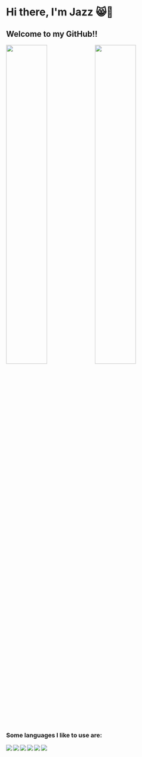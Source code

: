 # Hi there, I'm Jazz 😸👋
## Welcome to my GitHub!!

<div>
<img width="47%" src="https://github-readme-stats.vercel.app/api?username=JasminFarhi&show_icons=true&theme=radical"/>
<img width="47%" src="https://github-readme-stats.vercel.app/api/top-langs/?username=JasminFarhi&hide_progress=true"/>
</div>

### Some languages I like to use are:
<div>
<img align="left" src="https://img.shields.io/badge/figma-%23F24E1E.svg?style=for-the-badge&logo=figma&logoColor=white"/>
<img align="left" src="https://img.shields.io/badge/react-%2320232a.svg?style=for-the-badge&logo=react&logoColor=%2361DAFB"/>
<img align="left" src="https://img.shields.io/badge/react_native-%2320232a.svg?style=for-the-badge&logo=react&logoColor=%2361DAFB"/>
<img align="left" src="https://img.shields.io/badge/typescript-%23007ACC.svg?style=for-the-badge&logo=typescript&logoColor=white"/>
<img align="left" src="https://img.shields.io/badge/tailwindcss-%2338B2AC.svg?style=for-the-badge&logo=tailwind-css&logoColor=white"/>
<img align="left" src="https://img.shields.io/badge/javascript-%23323330.svg?style=for-the-badge&logo=javascript&logoColor=%23F7DF1E"/>
</div>

